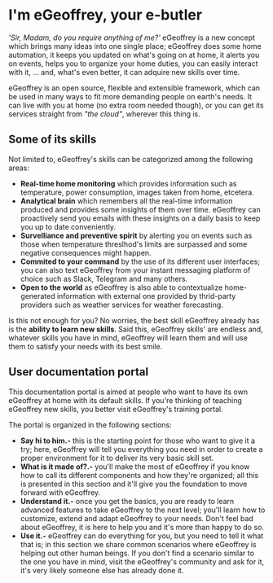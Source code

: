 # I'm eGeoffrey, your e-butler
*'Sir, Madam, do you require anything of me?'* eGeoffrey is a new concept which brings many ideas into one single place; eGeoffrey does some home automation, it keeps you updated on what's going on at home, it alerts you on events, helps you to organize your home duties, you can easily interact with it, ... and, what's even better, it can adquire new skills over time. 

eGeoffrey is an open source, flexible and extensible framework, which can be used in many ways to fit more demanding people on earth's needs. It can live with you at home (no extra room needed though), or you can get its services straight from *"the cloud"*, wherever this thing is.

## Some of its skills
Not limited to, eGeoffrey's skills can be categorized among the following areas:

* **Real-time home monitoring** which provides information such as temperature, power consumption, images taken from home, etcetera.
* **Analytical brain** which remembers all the real-time information produced and provides some insights of them over time. eGeoffrey can proactively send  you emails with these insights on a daily basis to keep you up to date conveniently.
* **Survelliance and preventive spirit** by alerting you on events such as those when temperature threslhod's limits are surpassed and some negative consequences might happen.
* **Commited to your command** by the use of its different user interfaces; you can also text eGeoffrey from your instant messaging platform of choice such as Slack, Telegram and many others. 
* **Open to the world** as eGeoffrey is also able to contextualize home-generated information with external one provided by thrid-party providers such as weather services for weather forecasting.

Is this not enough for you? No worries, the best skill eGeoffrey already has is the **ability to learn new skills**. Said this, eGeoffrey skills' are endless and, whatever skills you have in mind, eGeoffrey will learn them and will use them to satisfy your needs with its best smile.

## User documentation portal
This documentation portal is aimed at people who want to have its  own eGeoffrey at home with its default skills. If you're thinking of teaching eGeoffrey new skills, you better visit eGeoffrey's training portal.

The portal is organized in the following sections:

* **Say hi to him.-** this is the starting point for those who want to give it a try; here, eGeoffrey will tell you everything you need in order to create a proper environment for it to deliver its very basic skill set.
* **What is it made of?.-** you'll make the most of eGeoffrey if you know how to call its different components and how they're organized; all this is presented in this section and it'll give you the foundation to move forward with eGeoffrey.
* **Understand it.-** once you get the basics, you are ready to learn advanced features to take eGeoffrey to the next level; you'll learn how to customize, extend and adapt eGeoffrey to your needs. Don't feel bad about eGeoffrey, it is here to help you and it's more than happy to do so.
* **Use it.-** eGeoffrey can do everything for you, but you need to tell it what that is; in this section we share common scenarios where eGeoffrey is helping out other human beings. If you don't find a scenario similar to the one you have in mind, visit the eGeoffrey's community and ask for it, it's very likely someone else has already done it.
